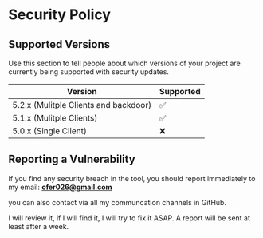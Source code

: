 # Security Policy

## Supported Versions

Use this section to tell people about which versions of your project are
currently being supported with security updates.

| Version | Supported          |
| ------- | ------------------ |
| 5.2.x (Mulitple Clients and backdoor)| :white_check_mark: |
| 5.1.x (Mulitple Clients)| :white_check_mark: |
| 5.0.x (Single Client)   | :x:                |

## Reporting a Vulnerability

If you find any security breach in the tool, you should report immediately to my email:
**ofer026@gmail.com**

you can also contact via all my communcation channels in GitHub.

I will review it, if I will find it, I will try to fix it ASAP.
A report will be sent at least after a week.
